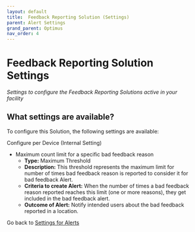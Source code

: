 ```yaml
---
layout: default
title:  Feedback Reporting Solution (Settings)
parent: Alert Settings
grand_parent: Optimus
nav_order: 4
---
```


# Feedback Reporting Solution Settings
*Settings to configure the Feedback Reporting Solutions active in your facility*

## What settings are available?
To configure this Solution, the following settings are available:

Configure per Device (Internal Setting) 
- Maximum count limit for a specific bad feedback reason
    - **Type:** Maximum Threshold
    - **Description:** This threshold represents the maximum limit for number of times bad feedback reason is reported to consider it for bad feedback Alert. 
    - **Criteria to create Alert:** When the number of times a bad feedback reason reported reaches this limit (one or more reasons), they get included in the bad feedback alert. 
    - **Outcome of Alert:** Notify intended users about the bad feedback reported in a location.

Go back to [Settings for Alerts](/vcs_settings.html)